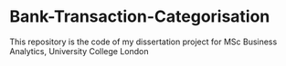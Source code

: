 # Bank-Transaction-Categorisation
This repository is the code of my dissertation project for MSc Business Analytics, University College London
